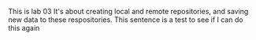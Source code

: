 This is lab 03
It's about creating local and remote repositories, and saving new data to these respositories.
This sentence is a test to see if I can do this again
